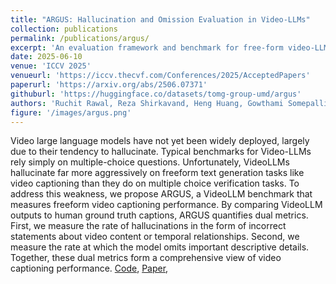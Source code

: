```yaml
---
title: "ARGUS: Hallucination and Omission Evaluation in Video-LLMs"
collection: publications
permalink: /publications/argus/
excerpt: 'An evaluation framework and benchmark for free-form video-LLMs hallucination and omission.'
date: 2025-06-10
venue: 'ICCV 2025'
venueurl: 'https://iccv.thecvf.com/Conferences/2025/AcceptedPapers'
paperurl: 'https://arxiv.org/abs/2506.07371'
githuburl: 'https://huggingface.co/datasets/tomg-group-umd/argus'
authors: 'Ruchit Rawal, Reza Shirkavand, Heng Huang, Gowthami Somepalli, Tom Goldstein'
figure: '/images/argus.png' 
---
```

Video large language models have not yet been widely deployed, largely due to their tendency to hallucinate. Typical benchmarks for Video-LLMs rely simply on multiple-choice questions. Unfortunately, VideoLLMs hallucinate far more aggressively on freeform text generation tasks like video captioning than they do on multiple choice verification tasks. To address this weakness, we propose ARGUS, a VideoLLM benchmark that measures freeform video captioning performance. By comparing VideoLLM outputs to human ground truth captions, ARGUS quantifies dual metrics. First, we measure the rate of hallucinations in the form of incorrect statements about video content or temporal relationships. Second, we measure the rate at which the model omits important descriptive details. Together, these dual metrics form a comprehensive view of video captioning performance.
[Code](https://github.com/JARVVVIS/argus), [Paper](https://arxiv.org/abs/2506.07371),

